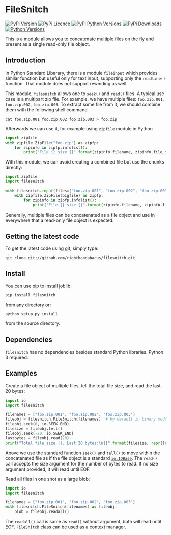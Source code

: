 # FileSnitch

[![PyPi Version](https://img.shields.io/pypi/v/filesnitch.svg)](https://pypi.python.org/pypi/filesnitch/)
[![PyPi Licence](https://img.shields.io/pypi/l/filesnitch.svg)](https://pypi.python.org/pypi/filesnitch/)
[![PyPi Python Versions](https://img.shields.io/pypi/pyversions/filesnitch.svg)](https://pypi.python.org/pypi/filesnitch/)
[![PyPi Downloads](https://img.shields.io/pypi/dm/filesnitch)](http://pepy.tech/project/filesnitch)
[![Python Versions](https://img.shields.io/pypi/pyversions/filesnitch.svg)](https://pypi.python.org/pypi/filesnitch/)

This is a module allows you to concatenate multiple files on the fly and
present as a single read-only file object.

## Introduction

In Python Standard Libarary, there is a module `fileinput` which provides
similar function but useful only for text input, supporting only the
`readline()` function. That module does not support rewinding as well.

This module, `filesnitch` allows one to `seek()` and `read()` files. A typical
use case is a multipart zip file. For example, we have multiple files:
`foo.zip.001`, `foo.zip.002`, `foo.zip.003`. To extract some file from it, we
should combine them with the following shell command

    cat foo.zip.001 foo.zip.002 foo.zip.003 > foo.zip

Afterwards we can use it, for example using `zipfile` module in Python

```python
import zipfile
with zipfile.ZipFile("foo.zip") as zipfp:
    for zipinfo in zipfp.infolist():
        print("File {} size {}".format(zipinfo.filename, zipinfo.file_size))
```

With this module, we can avoid creating a combined file but use the chunks directly:

```python
import zipfile
import filesnitch

with filesnitch.input(files=["foo.zip.001", "foo.zip.002", "foo.zip.003"]) as bigfile:
    with zipfile.ZipFile(bigfile) as zipfp:
        for zipinfo in zipfp.infolist():
            print("File {} size {}".format(zipinfo.filename, zipinfo.file_size))
```

Generally, multiple files can be concatenated as a file object and use in
everywhere that a read-only file object is expected.

## Getting the latest code

To get the latest code using git, simply type:

    git clone git://github.com/righthandabacus/filesnitch.git

## Install

You can use pip to install joblib:

    pip install filesnitch

from any directory or:

    python setup.py install

from the source directory.

## Dependencies

`filesnitch` has no dependencies besides standard Python libraries. Python 3 required.

## Examples

Create a file object of multiple files, tell the total file size, and read the last 20 bytes:

```python
import io
import filesnitch

filenames = ["foo.zip.001", "foo.zip.002", "foo.zip.003"]
fileobj = filesnitch.FileSnitch(filenames)  # by default in binary mode
fileobj.seek(0, io.SEEK_END)
filesize = fileobj.tell()
fileobj.seek(-20, io.SEEK_END)
lastbytes = fileobj.read(20)
print("Total file size {}. Last 20 bytes:\n{}".format(filesize, repr(lastbytes))
```

Above we use the standard function `seek()` and `tell()` to move within the
concatenated file as if the file object is a standard
[`io.IOBase`](https://docs.python.org/3/library/io.html#i-o-base-classes). The
`read()` call accepts the size argument for the number of bytes to read. If no
size argument provided, it will read until EOF.


Read all files in one shot as a large blob:

```python
import io
import filesnitch

filenames = ["foo.zip.001", "foo.zip.002", "foo.zip.003"]
with filesnitch.FileSnitch(filenames) as fileobj:
	blob = fileobj.readall()
```

The `readall()` call is same as `read()` without argument, both will read until
EOF. `FileSnitch` class can be used as a context manager.
